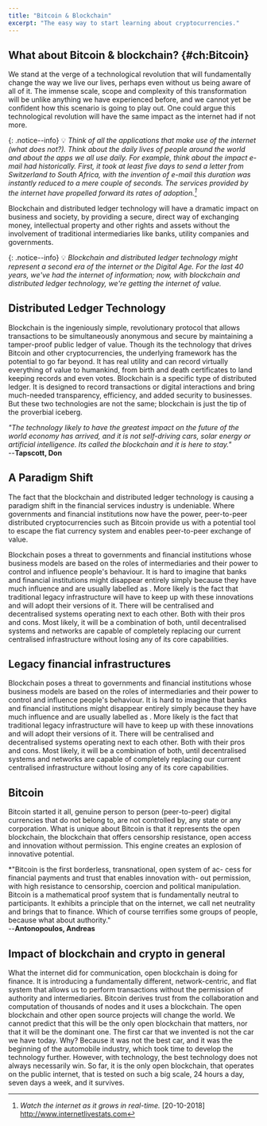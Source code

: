 ```yaml
---
title: "Bitcoin & Blockchain"
excerpt: "The easy way to start learning about cryptocurrencies."
---
```


## What about Bitcoin & blockchain? {#ch:Bitcoin}

We stand at the verge of a technological revolution that will
fundamentally change the way we live our lives, perhaps even without us
being aware of all of it. The immense scale, scope and complexity of
this transformation will be unlike anything we have experienced before,
and we cannot yet be confident how this scenario is going to play out.
One could argue this technological revolution will have the same impact
as the internet had if not more.

{: .notice--info}
:bulb: *Think of all the applications that make use of the internet (what does
not?). Think about the daily lives of people around the world and about
the apps we all use daily. For example, think about the impact e-mail
had historically. First, it took at least five days to send a letter
from Switzerland to South Africa, with the invention of e-mail this
duration was instantly reduced to a mere couple of seconds. The services
provided by the internet have propelled forward its rates of
adoption.[^1]*

Blockchain and distributed ledger technology will have a dramatic impact
on business and society, by providing a secure, direct way of exchanging
money, intellectual property and other rights and assets without the
involvement of traditional intermediaries like banks, utility companies
and governments.

{: .notice--info}
:bulb: *Blockchain and distributed ledger technology might represent a second era of the internet or the Digital Age. For the last 40 years, we've had the internet of information; now, with blockchain and distributed ledger technology, we're getting the internet of value.*

## Distributed Ledger Technology

Blockchain is the ingeniously simple, revolutionary protocol that allows
transactions to be simultaneously anonymous and secure by maintaining a
tamper-proof public ledger of value. Though its the technology that
drives Bitcoin and other cryptocurrencies, the underlying framework has
the potential to go far beyond. It has real utility and can record
virtually everything of value to humankind, from birth and death
certificates to land keeping records and even votes. Blockchain is a
specific type of distributed ledger. It is designed to record
transactions or digital interactions and bring much-needed transparency,
efficiency, and added security to businesses. But these two technologies
are not the same; blockchain is just the tip of the proverbial iceberg.

>
*"The technology likely to have the greatest impact on the future of the world economy has arrived, and it is not self-driving cars, solar energy or artificial intelligence. Its called the blockchain and it is here to stay."*<br> --**Tapscott, Don**


## A Paradigm Shift

The fact that the blockchain and distributed ledger technology is
causing a paradigm shift in the financial services industry is
undeniable. Where governments and financial institutions now have the
power, peer-to-peer distributed cryptocurrencies such as Bitcoin provide
us with a potential tool to escape the fiat currency system and enables
peer-to-peer exchange of value.

Blockchain poses a threat to governments and financial institutions
whose business models are based on the roles of intermediaries and their
power to control and influence people's behaviour. It is hard to imagine
that banks and financial institutions might disappear entirely simply
because they have much influence and are usually labelled as . More
likely is the fact that traditional legacy infrastructure will have to
keep up with these innovations and will adopt their versions of it.
There will be centralised and decentralised systems operating next to
each other. Both with their pros and cons. Most likely, it will be a
combination of both, until decentralised systems and networks are
capable of completely replacing our current centralised infrastructure
without losing any of its core capabilities.

## Legacy financial infrastructures

Blockchain poses a threat to governments and financial institutions
whose business models are based on the roles of intermediaries and their
power to control and influence people's behaviour. It is hard to imagine
that banks and financial institutions might disappear entirely simply
because they have much influence and are usually labelled as . More
likely is the fact that traditional legacy infrastructure will have to
keep up with these innovations and will adopt their versions of it.
There will be centralised and decentralised systems operating next to
each other. Both with their pros and cons. Most likely, it will be a
combination of both, until decentralised systems and networks are
capable of completely replacing our current centralised infrastructure
without losing any of its core capabilities.

## Bitcoin

Bitcoin started it all, genuine person to person (peer-to-peer) digital
currencies that do not belong to, are not controlled by, any state or
any corporation. What is unique about Bitcoin is that it represents the
open blockchain, the blockchain that offers censorship resistance, open
access and innovation without permission. This engine creates an
explosion of innovative potential.

>
*"Bitcoin is the first borderless, transnational, open system of ac-
cess for financial payments and trust that enables innovation with-
out permission, with high resistance to censorship, coercion and
political manipulation. Bitcoin is a mathematical proof system that
is fundamentally neutral to participants. It exhibits a principle that
on the internet, we call net neutrality and brings that to finance.
Which of course terrifies some groups of people, because what about
authority."<br> --**Antonopoulos, Andreas**

## Impact of blockchain and crypto in general

What the internet did for communication, open blockchain is doing for finance. It is introducing a fundamentally different, network-centric, and flat system that allows us to perform transactions without the permission of authority and intermediaries. Bitcoin derives trust from the collaboration and computation of thousands of nodes and it uses a blockchain. The open blockchain and other open source projects will change the world. We cannot predict that this will be the only open blockchain that matters, nor that it will be the dominant one. The first car that we invented is not the car we have today. Why? Because it was not the best car, and it was the beginning of the automobile industry, which took time to develop the technology further. However, with technology, the best technology does not always necessarily win. So far, it is the only open blockchain, that operates on the public internet, that is tested on such a big scale, 24 hours a day, seven days a week, and it survives. 

[^1]: *Watch the internet as it grows in real-time.* \[20-10-2018\]
    <http://www.internetlivestats.com>
